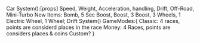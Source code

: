 Car System():[props] Speed, Weight, Acceleration, handling, Drift, Off-Road, Mini-Turbo
New Items: Bomb, 5 Sec Boost, Boost, 3 Boost, 3 Wheels, 1 Electric Wheel, 1 Wheel;
Drift System()
GameModes:{
    Classic: 4 races, points are considerd places in the race
    Money: 4 Races, points are considers places & coins
    Custom?
}
